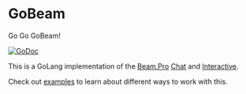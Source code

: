 GoBeam
===
Go Go GoBeam!

[![GoDoc](https://godoc.org/github.com/Xackery/gobeam?status.svg)](https://godoc.org/github.com/Xackery/gobeam)

This is a GoLang implementation of the [Beam.Pro](https://beam.pro) [Chat](https://dev.beam.pro/reference/chat/index.html) and [Interactive](https://dev.beam.pro/reference/interactive/index.html).

Check out [examples](https://github.com/Xackery/gobeam/tree/master/examples) to learn about different ways to work with this.